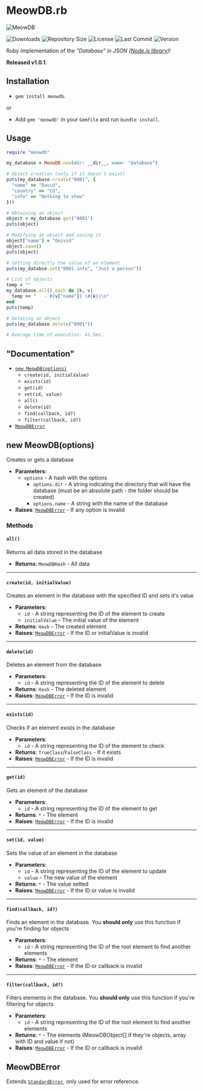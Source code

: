 # MeowDB.rb
![MeowDB](https://i.imgur.com/cC7AZ18.png)

![Downloads](https://img.shields.io/gem/dt/meowdb) ![Repository Size](https://img.shields.io/github/repo-size/Drylotrans/MeowDB.rb) ![License](https://img.shields.io/github/license/Drylotrans/MeowDB.rb) ![Last Commit](https://img.shields.io/github/last-commit/Drylotrans/MeowDB.rb) ![Version](https://img.shields.io/gem/v/meowdb)

Ruby implementation of the _"Database" in JSON ([Node.js library](https://github.com/Drylotrans/MeowDB.js))_!

**Released v1.0.1**.

## Installation
- `gem install meowdb`.

or

- Add `gem 'meowdb'` in your `Gemfile` and run `bundle install`.


## Usage
```rb
require "meowdb"

my_database = MeowDB.new(dir: __dir__, name: "database")

# Object creation (only if it doesn't exist)
puts(my_database.create("0001", {
  "name" => "David",
  "country" => "CO",
  "info" => "Nothing to show"
}))

# Obtaining an object
object = my_database.get("0001")
puts(object)

# Modifying an object and saving it
object["name"] = "Deivid"
object.save()
puts(object)

# Setting directly the value of an element
puts(my_databse.set("0001.info", "Just a person"))

# List of objects
temp = ""
my_database.all().each do |k, v|
  temp += "   - #{v["name"]} (#{k})\n"
end
puts(temp)

# Deleting an object
puts(my_database.delete("0001"))

# Average time of execution: 41.5ms.
```

## "Documentation"
- [`new MeowDB(options)`](#new-meowdboptions)
    - `create(id, initialValue)`
    - `exists(id)`
    - `get(id)`
    - `set(id, value)`
    - `all()`
    - `delete(id)`
    - `find(callback, id?)`
    - `filter(callback, id?)`
- [`MeowDBError`](#meowdberror)


## new MeowDB(options)
Creates or gets a database
- **Parameters**:
    - `options` - A hash with the options
        - `options.dir` - A string indicating the directory that will have the database (must be an absolute path - the folder should be created)
        - `options.name` - A string with the name of the database
- **Raises**: [`MeowDBError`](#meowdberror) - If any option is invalid


### Methods
#### `all()`
Returns all data stored in the database
- **Returns**: `MeowDBHash` - All data
<hr>

#### `create(id, initialValue)`
Creates an element in the database with the specified ID and sets it's value
- **Parameters**:
    - `id` - A string representing the ID of the element to create
    - `initialValue` - The initial value of the element
- **Returns**: `Hash` - The created element
- **Raises**: [`MeowDBError`](#meowdberror) - If the ID or initialValue is invalid
<hr>

#### `delete(id)`
Deletes an element from the database
- **Parameters**:
    - `id` - A string representing the ID of the element to delete
- **Returns**: `Hash` - The deleted element
- **Raises**: [`MeowDBError`](#meowdberror) - If the ID is invalid
<hr>

#### `exists(id)`
Checks if an element exists in the database
- **Parameters**:
    - `id` - A string representing the ID of the element to check
- **Returns**: `TrueClass`/`FalseClass` - If it exists
- **Raises**: [`MeowDBError`](#meowdberror) - If the ID is invalid
<hr>

#### `get(id)`
Gets an element of the database
- **Parameters**:
    - `id` - A string representing the ID of the element to get
- **Returns**: `*` - The element
- **Raises**: [`MeowDBError`](#meowdberror) - If the ID is invalid
<hr>

#### `set(id, value)`
Sets the value of an element in the database
- **Parameters**:
    - `id` - A string representing the ID of the element to update
    - `value` - The new value of the element
- **Returns**: `*` - The value setted
- **Raises**: [`MeowDBError`](#meowdberror) - If the ID or value is invalid
<hr>

#### `find(callback, id?)`
Finds an element in the database.
You __should only__ use this function if you're finding for objects
- **Parameters**:
    - `id` - A string representing the ID of the root element to find another elements
- **Returns**: `*` - The element
- **Raises**: [`MeowDBError`](#meowdberror) - If the ID or callback is invalid
<hr>

#### `filter(callback, id?)`
Filters elements in the database.
You __should only__ use this function if you're filtering for objects
- **Parameters**:
    - `id` - A string representing the ID of the root element to find another elements
- **Returns**: `*` - The elements (MeowDBObject[] if they're objects, array with ID and value if not)
- **Raises**: [`MeowDBError`](#meowdberror) - If the ID or callback is invalid


## MeowDBError
Extends [`StandardError`](https://ruby-doc.org/core-2.5.1/StandardError.html), only used for error reference.